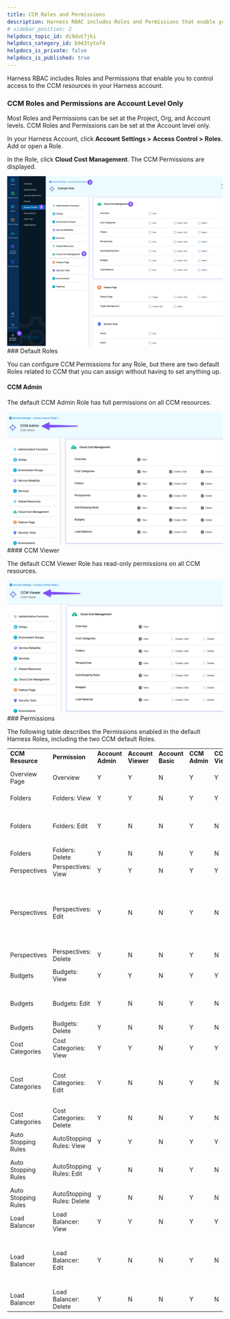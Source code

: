 ```yaml
---
title: CCM Roles and Permissions
description: Harness RBAC includes Roles and Permissions that enable you to control access to the CCM resources in your Harness account. CCM Roles and Permissions are Account Level Only. Most Roles and Permission…
# sidebar_position: 2
helpdocs_topic_id: di9dut7jki
helpdocs_category_id: b943tytof4
helpdocs_is_private: false
helpdocs_is_published: true
---
```


Harness RBAC includes Roles and Permissions that enable you to control access to the CCM resources in your Harness account.

### CCM Roles and Permissions are Account Level Only

Most Roles and Permissions can be set at the Project, Org, and Account levels. CCM Roles and Permissions can be set at the Account level only.

In your Harness Account, click **Account Settings >** **Access Control >** **Roles**. Add or open a Role.

In the Role, click **Cloud Cost Management**. The CCM Permissions are displayed.

![](./static/ccm-roles-and-permissions-00.png)### Default Roles

You can configure CCM Permissions for any Role, but there are two default Roles related to CCM that you can assign without having to set anything up.

#### CCM Admin

The default CCM Admin Role has full permissions on all CCM resources.

![](./static/ccm-roles-and-permissions-01.png)#### CCM Viewer

The default CCM Viewer Role has read-only permissions on all CCM resources.

![](./static/ccm-roles-and-permissions-02.png)### Permissions

The following table describes the Permissions enabled in the default Harness Roles, including the two CCM default Roles.



|  |  |  |  |  |  |  |  |
| --- | --- | --- | --- | --- | --- | --- | --- |
| **CCM Resource** | **Permission** | **Account Admin** | **Account Viewer** | **Account Basic** | **CCM Admin** | **CCM Viewer** | **What a User can do?** |
| Overview Page | Overview | Y | Y | N | Y | Y | View the Overview page |
| Folders | Folders: View | Y | Y | N | Y | Y | View all the folders |
| Folders | Folders: Edit | Y | N | N | Y | N | Create a new folder, clone/edit existing folders |
| Folders | Folders: Delete | Y | N | N | Y | N | Delete a folder |
| Perspectives | Perspectives: View | Y | Y | N | Y | Y | View all the perspectives |
| Perspectives | Perspectives: Edit | Y | N | N | Y | N | Create a new perspective, clone/edit an existing a perspective and move the perspective to a different folder |
| Perspectives | Perspectives: Delete | Y | N | N | Y | N | Delete a perspective |
| Budgets | Budgets: View | Y | Y | N | Y | Y | View the budgets page |
| Budgets | Budgets: Edit | Y | N | N | Y | N | Create a perspective budget and edit existing |
| Budgets | Budgets: Delete | Y | N | N | Y | N | Delete a budget |
| Cost Categories | Cost Categories: View | Y | Y | N | Y | Y | View all the cost categories |
| Cost Categories | Cost Categories: Edit | Y | N | N | Y | N | Create a new cost category and edit existing cost categories |
| Cost Categories | Cost Categories: Delete | Y | N | N | Y | N | Delete a cost category |
| Auto Stopping Rules | AutoStopping Rules: View | Y | Y | N | Y | Y | View all the AutoStopping rules |
| Auto Stopping Rules | AutoStopping Rules: Edit | Y | N | N | Y | N | Create a new AutoStopping rule and edit existing rules |
| Auto Stopping Rules | AutoStopping Rules: Delete | Y | N | N | Y | N | Delete an AutoStopping rule |
| Load Balancer | Load Balancer: View | Y | Y | N | Y | Y | View all the load balancers |
| Load Balancer | Load Balancer: Edit | Y | N | N | Y | N | Create a new load balancer and edit configuration of existing load balancers |
| Load Balancer | Load Balancer: Delete | Y | N | N | Y | N | Delete a load balancer |


